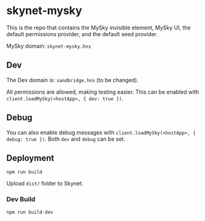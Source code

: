 # skynet-mysky

This is the repo that contains the MySky invisible element, MySky UI, the default permissions provider, and the default seed provider.

MySky domain: `skynet-mysky.hns`

## Dev

The Dev domain is: `sandbridge.hns` (to be changed).

All permissions are allowed, making testing easier. This can be enabled with `client.loadMySky(<hostApp>, { dev: true })`.

## Debug

You can also enable debug messages with `client.loadMySky(<hostApp>, { debug: true })`. Both `dev` and `debug` can be set.

## Deployment

```
npm run build
```

Upload `dist/` folder to Skynet.

### Dev Build

```
npm run build-dev
```
